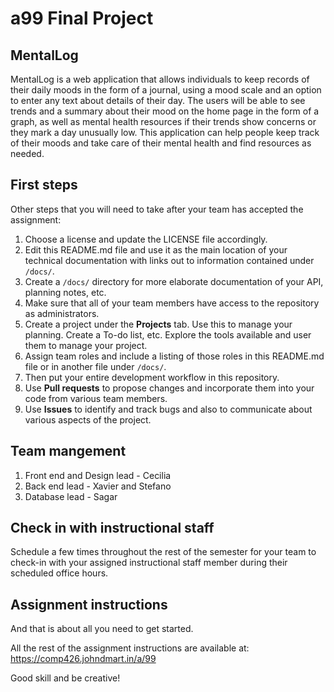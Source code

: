 # a99 Final Project

## MentalLog

MentalLog is a web application that allows individuals to keep records of their daily moods in the form of a journal, using a mood scale and an option to enter any text about details of their day. The users will be able to see trends and a summary about their mood on the home page in the form of a graph, as well as mental health resources if their trends show concerns or they mark a day unusually low. This application can help people keep track of their moods and take care of their mental health and find resources as needed. 

## First steps

Other steps that you will need to take after your team has accepted the assignment:

1. Choose a license and update the LICENSE file accordingly. 
2. Edit this README.md file and use it as the main location of your technical documentation with links out to information contained under `/docs/`.
3. Create a `/docs/` directory for more elaborate documentation of your API, planning notes, etc.
4. Make sure that all of your team members have access to the repository as administrators.
5. Create a project under the **Projects** tab. Use this to manage your planning. Create a To-do list, etc. Explore the tools available and user them to manage your project.
7. Assign team roles and include a listing of those roles in this README.md file or in another file under `/docs/`.
8. Then put your entire development workflow in this repository.
9. Use **Pull requests** to propose changes and incorporate them into your code from various team members. 
10. Use **Issues** to identify and track bugs and also to communicate about various aspects of the project.

## Team mangement

1. Front end and Design lead - Cecilia
2. Back end lead - Xavier and Stefano
3. Database lead - Sagar

## Check in with instructional staff

Schedule a few times throughout the rest of the semester for your team to check-in with your assigned instructional staff member during their scheduled office hours. 

## Assignment instructions

And that is about all you need to get started.

All the rest of the assignment instructions are available at: https://comp426.johndmart.in/a/99

Good skill and be creative!
